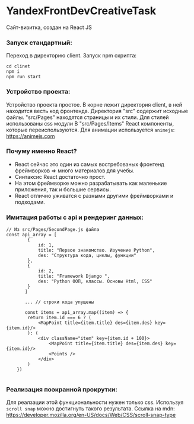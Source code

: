 # YandexFrontDevCreativeTask
Сайт-визитка, создан на React JS 

### Запуск стандартный:
Переход в директорию client.
Запуск npm скрипта:
````
cd clinet
npm i
npm run start
````

### Устройство проекта:
Устройство проекта простое. В корне лежит директория 
client, в ней находится весть код фронтенда. Директория "src" содержит 
исходные файлы. "src/Pages" находятся страницы и их стили. Для стилей
использованы css модули В "src/Pages/Items"
React компоненты, которые переиспользуются.
Для анимации используется ```animejs```: https://animejs.com

### Почуму именно React?

+ React сейчас это один из самых востребованых фронтенд фреймворков => много 
материалов для учебы.
+ Синтаксис React достаточно прост.
+ На этом фреймворке можно разрабатывать как маленькие приложения, так и 
большие сервисы.
+ React отлично уживатся с разными другими фреймворками и подходами.

### Имитация работы с api и рендеринг данных:
````
// Из src/Pages/SecondPage.js файла
const api_array = [
        {
            id: 1,
            title: "Первое знакомство. Изучение Python",
            des: "Структура кода, циклы, функции"
        },
        {
            id: 2,
            title: "Framework Django ",
            des: "Python ООП, классы. Основы Html, CSS"
        }
       ]
       
       ... // строки кода упущены
       
       const items = api_array.map((item) => {
        return item.id === 6 ? (
            <MapPoint title={item.title} des={item.des} key={item.id}/>
        ): (
            <div className="item" key={item.id + 100}>
                <MapPoint title={item.title} des={item.des} key={item.id}/>
                <Points />
            </div>
        )
    })
       
````

### Реализация поэкранной прокрутки:
Для реалзации этой функциональности нужен только css. Используя ````scroll snap````
можно достигнуть такого результата. Ссылка на mdn: https://developer.mozilla.org/en-US/docs/Web/CSS/scroll-snap-type

